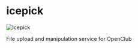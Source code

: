 # icepick
![Icepick](https://openclubdev.github.io/openclub-assets/images/logo/icepick-logo.png)

File upload and manipulation service for OpenClub
